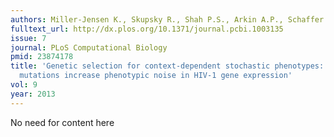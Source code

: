 ```yaml
---
authors: Miller-Jensen K., Skupsky R., Shah P.S., Arkin A.P., Schaffer D.V.
fulltext_url: http://dx.plos.org/10.1371/journal.pcbi.1003135
issue: 7
journal: PLoS Computational Biology
pmid: 23874178
title: 'Genetic selection for context-dependent stochastic phenotypes: Sp1 and TATA
  mutations increase phenotypic noise in HIV-1 gene expression'
vol: 9
year: 2013
---
```


No need for content here
